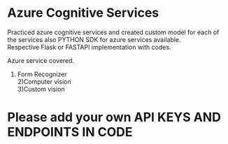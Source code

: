 # Azure Cognitive Services
Practiced azure cognitive services and created custom model for each of the services also PYTHON SDK for azure services available.<br />
Respective Flask or FASTAPI implementation with codes.<br />

Azure service covered.<br />
1) Form Recognizer <br />
2)Computer vision <br />
3)Custom vision <br />

# Please add your own API KEYS AND ENDPOINTS IN CODE
